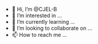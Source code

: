 - 👋 Hi, I’m @CJEL-B
- 👀 I’m interested in ...
- 🌱 I’m currently learning ...
- 💞️ I’m looking to collaborate on ...
- 📫 How to reach me ...

<!---
oliviermagombano/oliviermagombano is a ✨ special ✨ repository because its `README.md` (this file) appears on your GitHub profile.
You can click the Preview link to take a look at your changes.
--->
